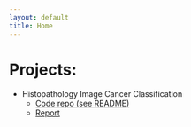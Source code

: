 ```yaml
---
layout: default
title: Home
---
```


# Projects:

- Histopathology Image Cancer Classification
	- [Code repo (see README)](https://github.com/rfdspeng/ml_ai_portfolio/tree/main/mhist)
	- [Report](https://rfdspeng.github.io/pages/mhist)
	